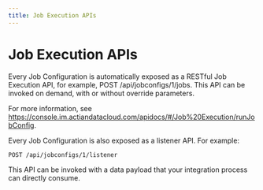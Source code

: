 ```yaml
---
title: Job Execution APIs
---
```


# Job Execution APIs

Every Job Configuration is automatically exposed as a RESTful Job Execution API, for example, POST /api/jobconfigs/1/jobs. This API can be invoked on demand, with or without override parameters. 

For more information, see https://console.im.actiandatacloud.com/apidocs/#/Job%20Execution/runJobConfig.

Every Job Configuration is also exposed as a listener API. For example:

`POST /api/jobconfigs/1/listener`

This API can be invoked with a data payload that your integration process can directly consume.